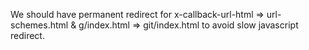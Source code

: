

We should have permanent redirect for
   x-callback-url-html   => url-schemes.html   &
   g/index.html          => git/index.html
to avoid slow javascript redirect.

